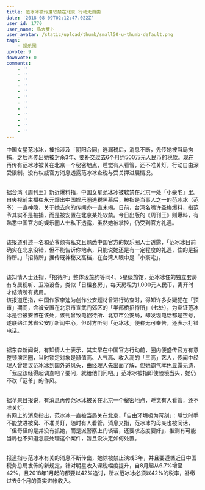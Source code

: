 ```yaml
---
title: 范冰冰被传遭软禁在北京 行动无自由
date: '2018-08-09T02:12:47.022Z'
user_id: 1770
user_name: 品大萝卜
user_avatar: /static/upload/thumb/small50-u-thumb-default.png
tags:
    - 娱乐圈
upvote: 9
downvote: 0
comments:
    - ''
    - ''
    - ''
    - ''
    - ''
    - ''
    - ''
    - ''
    - ''
    - ''
    - ''
    - ''
---
```


<div class="content"><p>中国女星范冰冰，被指涉及「阴阳合同」逃漏税后，消息不断，先传她被当局拘捕，之后再传出她被封杀3年、要补交过去6个月约500万元人民币的税款。现在再传有范冰冰被关在北京一个秘密地点，睡觉有人看管，还不准关灯，行动自由深受限制。没有权威官方消息透露范冰冰查税与受关押进展情况。</p><p><br>据台湾《周刊王》新近爆料指，中国女星范冰冰被软禁在北京一处「小豪宅」里。自央视前主播崔永元爆出中国娱乐圈逃税黑幕后，被指是当事人之一的范冰冰（范爷）一直神隐，关于她去向的传闻亦一直未竭。日前，台湾名嘴许圣梅爆料，指范爷其实不是被捕，而是被安置在北京某处软禁。今日出版的《周刊王》则爆料，有熟悉中国官方的娱乐圈人士私下透露，虽然她被掌控，仍受到官方礼遇。</p><p><br>该报道引述一名和范爷颇有私交且熟悉中国官方的娱乐圈人士透露，「范冰冰目前确实在北京没错，但不能告诉你地点，只能说她还是有一定程度的礼遇，住的是招待所。」「招待所」据传既神秘又高档，在台湾人眼中是「小豪宅」。</p><p><br>该知情人士还指，「招待所」整体设施约等同4、5星级旅馆，范冰冰住的独立套房有专属视听、卫浴设备，类似「日租套房」，每天房租为1,000元人民币，离开时才结清所有费用。<br>该报道还指，中国作家李迪为创作公安题材曾进行访查时，得知许多女疑犯在「预审」期间，会被安置在北京市宣武门郊区的「半部桥招待所」（七处），为查证范冰冰是否被安置在该处，该刊曾致电招待所、北京市公安局，却发现电话都是空号，遂联络江苏省公安厅新闻中心，但对方听到「范冰冰」便称无可奉告，还表示打错电话。</p><p><br>据东森新闻说，有知情人士表示，其实早在中国官方行动前，圈内便盛传官方有意整顿演艺圈，当时锁定对象是顏值高、人气高、收入高的「三高」艺人，传闻中经理人曾建议范冰冰到国外避风头，由经理人先出面了解，但她霸气本色显露无遗，「我应该经得起调查吧？要问，就给他们问吧。」范冰冰被指即使险境当头，她仍不改「范爷」的作风。</p><p><br>据苹果日报说，有消息再传范冰冰被关在北京一个秘密地点，睡觉有人看管，还不准关灯。<br>有网上的消息指出，范冰冰一直被当局关在北京，「自由环境极为苛刻」：睡觉时手不能放进被窝、不准关灯，随时有人看管。消息又指，范冰冰的母亲也被问话，「但奇怪的是并没有抓她，而是派警察上门谈话，还要求态度要好」，推测有可能当局也不知道怎麼处理这个案件，暂且没决定如何处置。</p><p><br>报道指与范冰冰有关的消息不断传出，她除被禁止演戏3年，并且要遵循近日中国税务总局发佈的新规定，针对明星收入课税幅度提升，自8月起从6.7%增至42%，且2018年1月起的都要以42%追讨，所以范冰冰必须以42%的税率，补缴过去6个月的真实进帐收入。</p></div>
